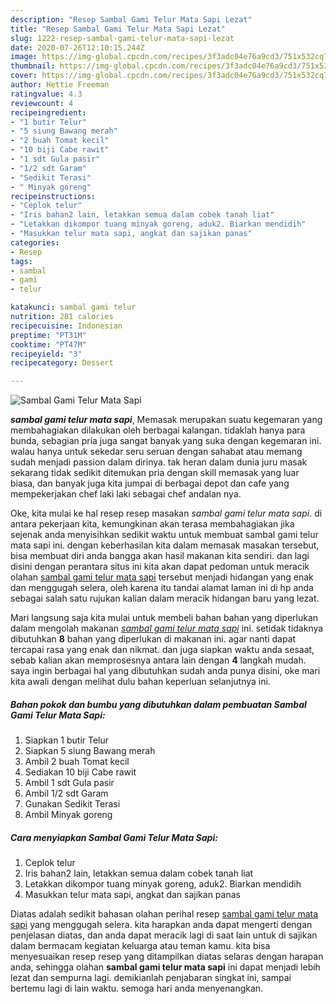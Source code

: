 ```yaml
---
description: "Resep Sambal Gami Telur Mata Sapi Lezat"
title: "Resep Sambal Gami Telur Mata Sapi Lezat"
slug: 1222-resep-sambal-gami-telur-mata-sapi-lezat
date: 2020-07-26T12:10:15.244Z
image: https://img-global.cpcdn.com/recipes/3f3adc04e76a9cd3/751x532cq70/sambal-gami-telur-mata-sapi-foto-resep-utama.jpg
thumbnail: https://img-global.cpcdn.com/recipes/3f3adc04e76a9cd3/751x532cq70/sambal-gami-telur-mata-sapi-foto-resep-utama.jpg
cover: https://img-global.cpcdn.com/recipes/3f3adc04e76a9cd3/751x532cq70/sambal-gami-telur-mata-sapi-foto-resep-utama.jpg
author: Hettie Freeman
ratingvalue: 4.3
reviewcount: 4
recipeingredient:
- "1 butir Telur"
- "5 siung Bawang merah"
- "2 buah Tomat kecil"
- "10 biji Cabe rawit"
- "1 sdt Gula pasir"
- "1/2 sdt Garam"
- "Sedikit Terasi"
- " Minyak goreng"
recipeinstructions:
- "Ceplok telur"
- "Iris bahan2 lain, letakkan semua dalam cobek tanah liat"
- "Letakkan dikompor tuang minyak goreng, aduk2. Biarkan mendidih"
- "Masukkan telur mata sapi, angkat dan sajikan panas"
categories:
- Resep
tags:
- sambal
- gami
- telur

katakunci: sambal gami telur 
nutrition: 281 calories
recipecuisine: Indonesian
preptime: "PT31M"
cooktime: "PT47M"
recipeyield: "3"
recipecategory: Dessert

---
```



![Sambal Gami Telur Mata Sapi](https://img-global.cpcdn.com/recipes/3f3adc04e76a9cd3/751x532cq70/sambal-gami-telur-mata-sapi-foto-resep-utama.jpg)

<b><i>sambal gami telur mata sapi</i></b>, Memasak merupakan suatu kegemaran yang membahagiakan dilakukan oleh berbagai kalangan. tidaklah hanya para bunda, sebagian pria juga sangat banyak yang suka dengan kegemaran ini. walau hanya untuk sekedar seru seruan dengan sahabat atau memang sudah menjadi passion dalam dirinya. tak heran dalam dunia juru masak sekarang tidak sedikit ditemukan pria dengan skill memasak yang luar biasa, dan banyak juga kita jumpai di berbagai depot dan cafe yang mempekerjakan chef laki laki sebagai chef andalan nya.

Oke, kita mulai ke hal resep resep masakan <i>sambal gami telur mata sapi</i>. di antara pekerjaan kita, kemungkinan akan terasa membahagiakan jika sejenak anda menyisihkan sedikit waktu untuk membuat sambal gami telur mata sapi ini. dengan keberhasilan kita dalam memasak masakan tersebut, bisa membuat diri anda bangga akan hasil makanan kita sendiri. dan lagi disini dengan perantara situs ini kita akan dapat pedoman untuk meracik olahan <u>sambal gami telur mata sapi</u> tersebut menjadi hidangan yang enak dan menggugah selera, oleh karena itu tandai alamat laman ini di hp anda sebagai salah satu rujukan kalian dalam meracik hidangan baru yang lezat.




Mari langsung saja kita mulai untuk membeli bahan bahan yang diperlukan dalam mengolah makanan <u><i>sambal gami telur mata sapi</i></u> ini. setidak tidaknya dibutuhkan <b>8</b> bahan yang diperlukan di makanan ini. agar nanti dapat tercapai rasa yang enak dan nikmat. dan juga siapkan waktu anda sesaat, sebab kalian akan memprosesnya antara lain dengan <b>4</b> langkah mudah. saya ingin berbagai hal yang dibutuhkan sudah anda punya disini, oke mari kita awali dengan melihat dulu bahan keperluan selanjutnya ini.

<!--inarticleads1-->

##### Bahan pokok dan bumbu yang dibutuhkan dalam pembuatan Sambal Gami Telur Mata Sapi:

1. Siapkan 1 butir Telur
1. Siapkan 5 siung Bawang merah
1. Ambil 2 buah Tomat kecil
1. Sediakan 10 biji Cabe rawit
1. Ambil 1 sdt Gula pasir
1. Ambil 1/2 sdt Garam
1. Gunakan Sedikit Terasi
1. Ambil  Minyak goreng




<!--inarticleads2-->

##### Cara menyiapkan Sambal Gami Telur Mata Sapi:

1. Ceplok telur
1. Iris bahan2 lain, letakkan semua dalam cobek tanah liat
1. Letakkan dikompor tuang minyak goreng, aduk2. Biarkan mendidih
1. Masukkan telur mata sapi, angkat dan sajikan panas




Diatas adalah sedikit bahasan olahan perihal resep <u>sambal gami telur mata sapi</u> yang menggugah selera. kita harapkan anda dapat mengerti dengan penjelasan diatas, dan anda dapat meracik lagi di saat lain untuk di sajikan dalam bermacam kegiatan keluarga atau teman kamu. kita bisa menyesuaikan resep resep yang ditampilkan diatas selaras dengan harapan anda, sehingga olahan <b>sambal gami telur mata sapi</b> ini dapat menjadi lebih lezat dan sempurna lagi. demikianlah penjabaran singkat ini, sampai bertemu lagi di lain waktu. semoga hari anda menyenangkan.
